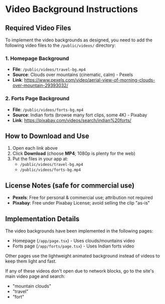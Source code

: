 # Video Background Instructions

## Required Video Files

To implement the video backgrounds as designed, you need to add the following video files to the `/public/videos/` directory:

### 1. Homepage Background
- **File**: `/public/videos/travel-bg.mp4`
- **Source**: Clouds over mountains (cinematic, calm) - Pexels
- **Link**: https://www.pexels.com/video/aerial-view-of-morning-clouds-over-mountain-29393032/

### 2. Forts Page Background
- **File**: `/public/videos/forts-bg.mp4`
- **Source**: Indian forts (browse many fort clips, some 4K) - Pixabay
- **Link**: https://pixabay.com/videos/search/indian%20forts/

## How to Download and Use

1. Open each link above
2. Click **Download** (choose **MP4**; 1080p is plenty for the web)
3. Put the files in your app at:
   - `/public/videos/travel-bg.mp4`
   - `/public/videos/forts-bg.mp4`

## License Notes (safe for commercial use)

- **Pexels**: Free for personal & commercial use; attribution not required
- **Pixabay**: Free under Pixabay License; avoid selling the clip "as-is"

## Implementation Details

The video backgrounds have been implemented in the following pages:
- Homepage (`/app/page.tsx`) - Uses clouds/mountains video
- Forts page (`/app/forts/page.tsx`) - Uses Indian forts video

Other pages use the lightweight animated background instead of videos to keep them light and fast.

If any of these videos don't open due to network blocks, go to the site's main video page and search:
- "mountain clouds"
- "travel"
- "fort"